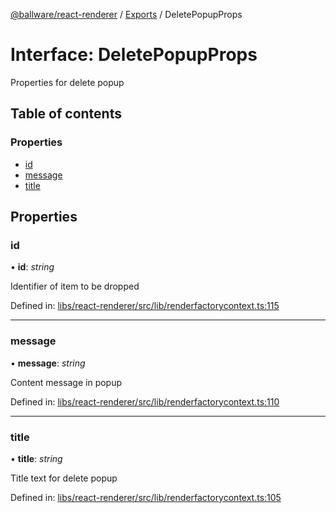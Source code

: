 [@ballware/react-renderer](../README.md) / [Exports](../modules.md) / DeletePopupProps

# Interface: DeletePopupProps

Properties for delete popup

## Table of contents

### Properties

- [id](deletepopupprops.md#id)
- [message](deletepopupprops.md#message)
- [title](deletepopupprops.md#title)

## Properties

### id

• **id**: *string*

Identifier of item to be dropped

Defined in: [libs/react-renderer/src/lib/renderfactorycontext.ts:115](https://github.com/ballware/ballware-client/blob/61bbbf8/libs/react-renderer/src/lib/renderfactorycontext.ts#L115)

___

### message

• **message**: *string*

Content message in popup

Defined in: [libs/react-renderer/src/lib/renderfactorycontext.ts:110](https://github.com/ballware/ballware-client/blob/61bbbf8/libs/react-renderer/src/lib/renderfactorycontext.ts#L110)

___

### title

• **title**: *string*

Title text for delete popup

Defined in: [libs/react-renderer/src/lib/renderfactorycontext.ts:105](https://github.com/ballware/ballware-client/blob/61bbbf8/libs/react-renderer/src/lib/renderfactorycontext.ts#L105)
